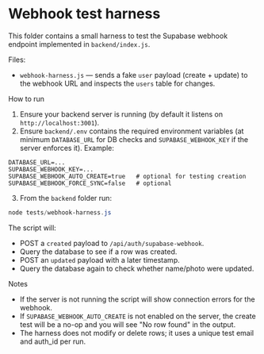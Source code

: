 # Webhook test harness

This folder contains a small harness to test the Supabase webhook endpoint implemented in `backend/index.js`.

Files:

- `webhook-harness.js` — sends a fake `user` payload (create + update) to the webhook URL and inspects the `users` table for changes.

How to run

1. Ensure your backend server is running (by default it listens on `http://localhost:3001`).
2. Ensure `backend/.env` contains the required environment variables (at minimum `DATABASE_URL` for DB checks and `SUPABASE_WEBHOOK_KEY` if the server enforces it). Example:

```
DATABASE_URL=...
SUPABASE_WEBHOOK_KEY=...
SUPABASE_WEBHOOK_AUTO_CREATE=true   # optional for testing creation
SUPABASE_WEBHOOK_FORCE_SYNC=false   # optional
```

3. From the `backend` folder run:

```powershell
node tests/webhook-harness.js
```

The script will:

- POST a `created` payload to `/api/auth/supabase-webhook`.
- Query the database to see if a row was created.
- POST an `updated` payload with a later timestamp.
- Query the database again to check whether name/photo were updated.

Notes

- If the server is not running the script will show connection errors for the webhook.
- If `SUPABASE_WEBHOOK_AUTO_CREATE` is not enabled on the server, the create test will be a no-op and you will see "No row found" in the output.
- The harness does not modify or delete rows; it uses a unique test email and auth_id per run.
